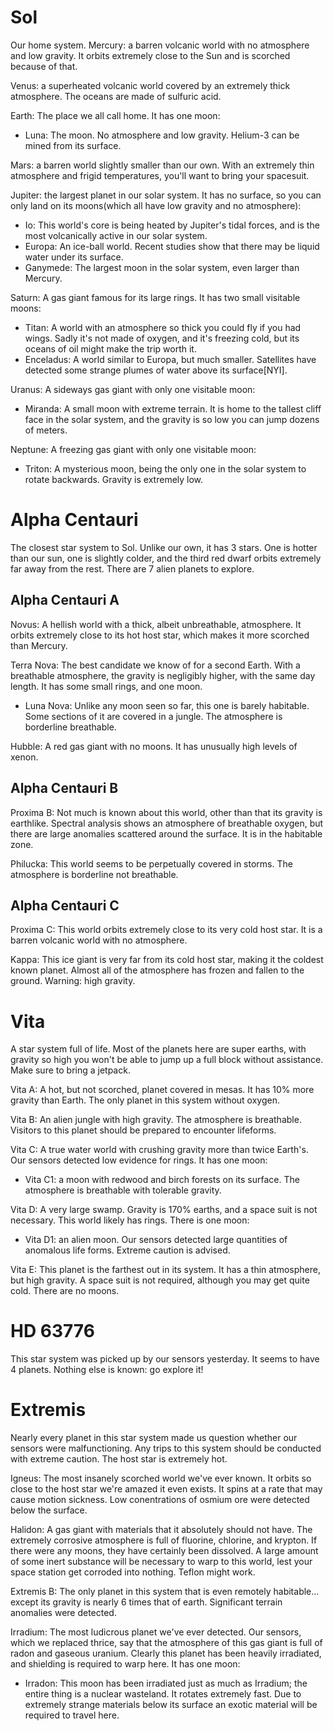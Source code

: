 # Sol
Our home system.
Mercury: a barren volcanic world with no atmosphere and low gravity. It orbits extremely close to the Sun and is scorched because of that.

Venus: a superheated volcanic world covered by an extremely thick atmosphere. The oceans are made of sulfuric acid.

Earth: The place we all call home. It has one moon:
- Luna: The moon. No atmosphere and low gravity. Helium-3 can be mined from its surface.

Mars: a barren world slightly smaller than our own. With an extremely thin atmosphere and frigid temperatures, you'll want to bring your spacesuit.

Jupiter: the largest planet in our solar system. It has no surface, so you can only land on its moons(which all have low gravity and no atmosphere):
- Io: This world's core is being heated by Jupiter's tidal forces, and is the most volcanically active in our solar system.
- Europa: An ice-ball world. Recent studies show that there may be liquid water under its surface.
- Ganymede: The largest moon in the solar system, even larger than Mercury.

Saturn: A gas giant famous for its large rings. It has two small visitable moons:
- Titan: A world with an atmosphere so thick you could fly if you had wings. Sadly it's not made of oxygen, and it's freezing cold, but its oceans of oil might make the trip worth it.
- Enceladus: A world similar to Europa, but much smaller. Satellites have detected some strange plumes of water above its surface[NYI].

Uranus: A sideways gas giant with only one visitable moon:
- Miranda: A small moon with extreme terrain. It is home to the tallest cliff face in the solar system, and the gravity is so low you can jump dozens of meters.

Neptune: A freezing gas giant with only one visitable moon:
- Triton: A mysterious moon, being the only one in the solar system to rotate backwards. Gravity is extremely low.

# Alpha Centauri
The closest star system to Sol. Unlike our own, it has 3 stars. One is hotter than our sun, one is slightly colder, and the third red dwarf orbits extremely far away from the rest. There are 7 alien planets to explore.

## Alpha Centauri A
Novus: A hellish world with a thick, albeit unbreathable, atmosphere. It orbits extremely close to its hot host star, which makes it more scorched than Mercury.

Terra Nova: The best candidate we know of for a second Earth. With a breathable atmosphere, the gravity is negligibly higher, with the same day length. It has some small rings, and one moon.
- Luna Nova: Unlike any moon seen so far, this one is barely habitable. Some sections of it are covered in a jungle. The atmosphere is borderline breathable.

Hubble: A red gas giant with no moons. It has unusually high levels of xenon.

## Alpha Centauri B
Proxima B: Not much is known about this world, other than that its gravity is earthlike. Spectral analysis shows an atmosphere of breathable oxygen, but there are large anomalies scattered around the surface. It is in the habitable zone.

Philucka: This world seems to be perpetually covered in storms. The atmosphere is borderline not breathable.

## Alpha Centauri C
Proxima C: This world orbits extremely close to its very cold host star. It is a barren volcanic world with no atmosphere.

Kappa: This ice giant is very far from its cold host star, making it the coldest known planet. Almost all of the atmosphere has frozen and fallen to the ground. Warning: high gravity.

# Vita
A star system full of life. Most of the planets here are super earths, with gravity so high you won't be able to jump up a full block without assistance. Make sure to bring a jetpack.

Vita A: A hot, but not scorched, planet covered in mesas. It has 10% more gravity than Earth. The only planet in this system without oxygen.

Vita B: An alien jungle with high gravity. The atmosphere is breathable. Visitors to this planet should be prepared to encounter lifeforms.

Vita C: A true water world with crushing gravity more than twice Earth's. Our sensors detected low evidence for rings. It has one moon:
- Vita C1: a moon with redwood and birch forests on its surface. The atmosphere is breathable with tolerable gravity.

Vita D: A very large swamp. Gravity is 170% earths, and a space suit is not necessary. This world likely has rings. There is one moon:
- Vita D1: an alien moon. Our sensors detected large quantities of anomalous life forms. Extreme caution is advised.

Vita E: This planet is the farthest out in its system. It has a thin atmosphere, but high gravity. A space suit is not required, although you may get quite cold. There are no moons.

# HD 63776
This star system was picked up by our sensors yesterday. It seems to have 4 planets.
Nothing else is known: go explore it!

# Extremis
Nearly every planet in this star system made us question whether our sensors were malfunctioning. Any trips to this system should be conducted with extreme caution.
The host star is extremely hot.

Igneus: The most insanely scorched world we've ever known. It orbits so close to the host star we're amazed it even exists. It spins at a rate that may cause motion sickness. Low conentrations of osmium ore were detected below the surface.

Halidon: A gas giant with materials that it absolutely should not have. The extremely corrosive atmosphere is full of fluorine, chlorine, and krypton. If there were any moons, they have certainly been dissolved. A large amount of some inert substance will be necessary to warp to this world, lest your space station get corroded into nothing. Teflon might work.

Extremis B: The only planet in this system that is even remotely habitable... except its gravity is nearly 6 times that of earth. Significant terrain anomalies were detected. 

Irradium: The most ludicrous planet we've ever detected. Our sensors, which we replaced thrice, say that the atmosphere of this gas giant is full of radon and gaseous uranium. Clearly this planet has been heavily irradiated, and shielding is required to warp here. It has one moon:
- Irradon: This moon has been irradiated just as much as Irradium; the entire thing is a nuclear wasteland. It rotates extremely fast. Due to extremely strange materials below its surface an exotic material will be required to travel here.
